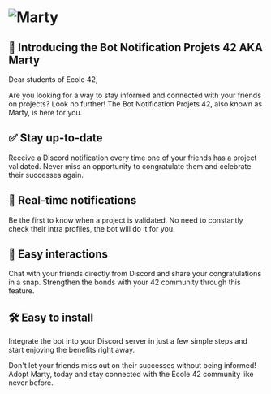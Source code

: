 # ![Marty](https://cdn.discordapp.com/avatars/1208567625337151488/8a5b43b11d105e326a007074a7c5cff7.jpeg)

## 🚀 Introducing the Bot Notification Projets 42 AKA Marty

Dear students of Ecole 42,

Are you looking for a way to stay informed and connected with your friends on projects? Look no further! The Bot Notification Projets 42, also known as Marty, is here for you.

## ✅ Stay up-to-date

Receive a Discord notification every time one of your friends has a project validated. Never miss an opportunity to congratulate them and celebrate their successes again.

## 🔔 Real-time notifications

Be the first to know when a project is validated. No need to constantly check their intra profiles, the bot will do it for you.

## 💬 Easy interactions

Chat with your friends directly from Discord and share your congratulations in a snap. Strengthen the bonds with your 42 community through this feature.

## 🛠️ Easy to install

Integrate the bot into your Discord server in just a few simple steps and start enjoying the benefits right away.

Don't let your friends miss out on their successes without being informed! Adopt Marty, today and stay connected with the Ecole 42 community like never before.
